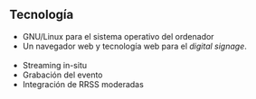 ## Tecnología

- GNU/Linux para el sistema operativo del ordenador
- Un navegador web y tecnología web para el _digital signage_.
<br /><br />
- Streaming in-situ<!-- .element: class="fragment" -->
- Grabación del evento<!-- .element: class="fragment" -->
- Integración de RRSS moderadas<!-- .element: class="fragment" -->

